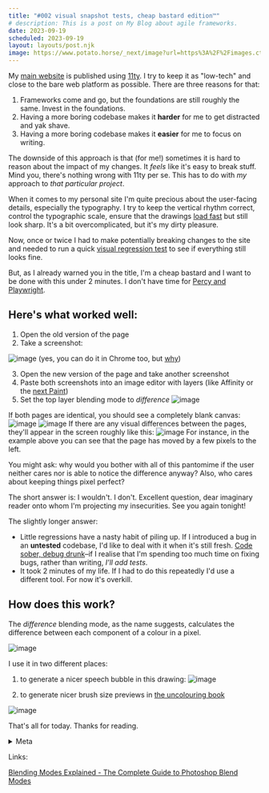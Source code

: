 ```yaml
---
title: "#002 visual snapshot tests, cheap bastard edition™"
# description: This is a post on My Blog about agile frameworks.
date: 2023-09-19
scheduled: 2023-09-19
layout: layouts/post.njk
image: https://www.potato.horse/_next/image?url=https%3A%2F%2Fimages.ctfassets.net%2Fhyylafu4fjks%2F4UWkoYIWWZXnUrN0Fqkz2q%2F950caf4694c2b2cb10382dff8ea0a55d%2FUntitled_Artwork_17.png&w=2048&q=75
---
```

My [main website](//sonnet.io) is published using [11ty](https://11ty.dev). I try to keep it as "low-tech" and close to the bare web platform as possible. There are three reasons for that:

1. Frameworks come and go, but the foundations are still roughly the same. Invest in the foundations.
2. Having a more boring codebase makes it **harder** for me to get distracted and yak shave.
3. Having a more boring codebase makes it **easier** for me to focus on writing.

The downside of this approach is that (for me!) sometimes it is hard to reason about the impact of my changes. It *feels* like it's easy to break stuff. Mind you, there's nothing wrong with 11ty per se. This has to do with *my* approach to *that particular project*.

When it comes to my personal site I'm quite precious about the user-facing details, especially the typography. I try to keep the vertical rhythm correct, control the typographic scale, ensure that the drawings [load fast](https://100r.co/site/weathering_software_winter.html) but still look sharp. It's a bit overcomplicated, but it's my dirty pleasure.

Now, once or twice I had to make potentially breaking changes to the site and needed to run a quick [visual regression test](https://www.browserstack.com/guide/visual-regression-testing) to see if everything still looks fine.

But, as I already warned you in the title, I'm a cheap bastard and I want to be done with this under 2 minutes. I don't have time for [Percy and Playwright](https://docs.percy.io/docs/playwright).

## Here's what worked well:

1. Open the old version of the page
2. Take a screenshot:

![image](../../img/002-screenshot.png)
(yes, you can do it in Chrome too, but [why](https://mastodon.cloud/@raf/111017064287821057))


3. Open the new version of the page and take another screenshot
4. Paste both screenshots into an image editor with layers (like Affinity or the [next Paint](https://arstechnica.com/gadgets/2023/09/hell-freezes-over-ms-paint-adds-support-for-layers-and-png-transparency/))
5. Set the top layer blending mode to *difference* 
![image](../../img/002-difference.png)

If both pages are identical, you should see a completely blank canvas:
![image](../../img/002-preview-small.png)
![image](../../img/002-preview-long.png)
If there are any visual differences between the pages, they'll appear in the screen roughly like this:
![image](../../img/002-preview-broken.png)
For instance, in the example above you can see that the page has moved by a few pixels to the left.

You might ask: why would you bother with all of this pantomime if the user neither cares nor is able to notice the difference anyway? Also, who cares about keeping things pixel perfect?

The short answer is: I wouldn't. I don't. Excellent question, dear imaginary reader onto whom I'm projecting my insecurities. See you again tonight!

The slightly longer answer:

- Little regressions have a nasty habit of piling up. If I introduced a bug in an **untested** codebase, I'd like to deal with it when it's still fresh. [Code sober, debug drunk](https://sonnet.io/posts/code-sober-debug-drunk/)–if I realise that I'm spending too much time on fixing bugs, rather than writing, *I'll add tests*.
- It took 2 minutes of my life. If I had to do this repeatedly I'd use a different tool. For now it's overkill.


## How does this work?

The *difference* blending mode, as the name suggests, calculates the difference between each component of a colour in a pixel. 

![image](../../img/002-explanation.jpg)

I use it in two different places:

1. to generate a nicer speech bubble in this drawing:
![image](../../img/002-off-my-lawn.webp)

2. to generate nicer brush size previews in [the uncolouring book](https://lines.potato.horse)

![image](../../img/002-uncolouring.png)


That's all for today. Thanks for reading.

<details>
<summary>
Meta
</summary>
PS. I In the spirit of being comfortable with making mistakes, I decided to spend no more than 1 Pomodoro on finding the tool to publish these notes. I managed to do so with a simple [11ty template](https://github.com/google/eleventy-high-performance-blog). I'll think I'll move to Obsidian, however.

PPS. Note to myself: it was hard to pick a subject of the next post and balance usefulness vs. feasibility. The smaller the post, the easier it is for me to deliver something of acceptable quality. I time boxed selecting the subject to 2 minutes.

</details>




Links:

[Blending Modes Explained - The Complete Guide to Photoshop Blend Modes](https://photoshoptrainingchannel.com/blending-modes-explained/#difference)


